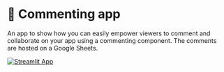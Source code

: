 # 💬 Commenting app

An app to show how you can easily empower viewers to comment and collaborate on your app using a commenting component. The comments are hosted on a Google Sheets.

[![Streamlit App](https://static.streamlit.io/badges/streamlit_badge_black_white.svg)](tbd)